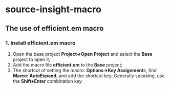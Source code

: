 # source-insight-macro
## The use of efficient.em macro
### 1. Install efficient.em macro
1) Open the base project **Project->Open Project** and select the **Base** project to open it;
2) Add the macro file **efficient.em** to the **Base** project;
3) The shortcut of setting the macro: **Options->Key Assignment**s, find **Marco: AutoExpand**, and add the shortcut key. Generally speaking, use the **Shift+Enter** combination key.
